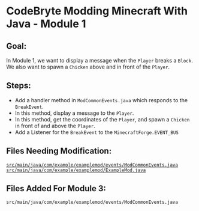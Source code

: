 # CodeBryte Modding Minecraft With Java - Module 1

## Goal:
In Module 1, we want to display a message when the `Player` breaks a `Block`.  We also want to spawn a `Chicken` above and in front of the `Player`.

## Steps:
* Add a handler method in `ModCommonEvents.java` which responds to the `BreakEvent`.
* In this method, display a message to the `Player`.
* In this method, get the coordinates of the `Player`, and spawn a `Chicken` in front of and above the `Player`. 
* Add a Listener for the `BreakEvent` to the `MinecraftForge.EVENT_BUS`

## Files Needing Modification:
[`src/main/java/com/example/examplemod/events/ModCommonEvents.java`](https://github.com/codebryte/codeBryteMod01/blob/6928a2a3a3f320bef198f6204a7cc5ce0653bcb5/src/main/java/com/example/examplemod/events/ModCommonEvents.java#L53)
[`src/main/java/com/example/examplemod/ExampleMod.java`](https://github.com/codebryte/codeBryteMod01/blob/0c686393f5e31709f7ba60bad5a12c93ccae8d17/src/main/java/com/example/examplemod/ExampleMod.java#L35)

## Files Added For Module 3:
`src/main/java/com/example/examplemod/events/ModCommonEvents.java`
